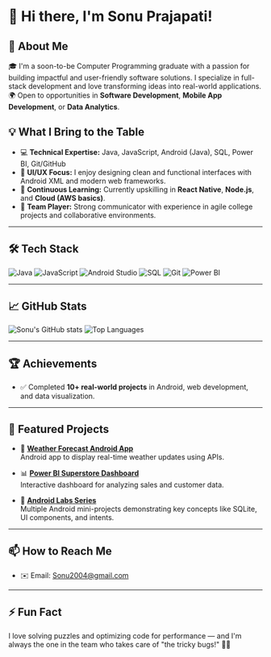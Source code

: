 # 👋 Hi there, I'm Sonu Prajapati!

## 🚀 About Me
🎓 I'm a soon-to-be Computer Programming graduate with a passion for building impactful and user-friendly software solutions. I specialize in full-stack development and love transforming ideas into real-world applications.  
🌍 Open to opportunities in **Software Development**, **Mobile App Development**, or **Data Analytics**.

## 💡 What I Bring to the Table
- 💻 **Technical Expertise:** Java, JavaScript, Android (Java), SQL, Power BI, Git/GitHub
- 🎨 **UI/UX Focus:** I enjoy designing clean and functional interfaces with Android XML and modern web frameworks.
- 🌱 **Continuous Learning:** Currently upskilling in **React Native**, **Node.js**, and **Cloud (AWS basics)**.
- 🤝 **Team Player:** Strong communicator with experience in agile college projects and collaborative environments.

---

## 🛠️ Tech Stack
![Java](https://img.shields.io/badge/Java-ED8B00?style=for-the-badge&logo=java&logoColor=white)
![JavaScript](https://img.shields.io/badge/JavaScript-F7DF1E?style=for-the-badge&logo=javascript&logoColor=black)
![Android Studio](https://img.shields.io/badge/Android%20Studio-3DDC84?style=for-the-badge&logo=android-studio&logoColor=white)
![SQL](https://img.shields.io/badge/SQL-336791?style=for-the-badge&logo=postgresql&logoColor=white)
![Git](https://img.shields.io/badge/Git-F05032?style=for-the-badge&logo=git&logoColor=white)
![Power BI](https://img.shields.io/badge/Power%20BI-F2C811?style=for-the-badge&logo=powerbi&logoColor=black)

---

## 📈 GitHub Stats
![Sonu's GitHub stats](https://github-readme-stats.vercel.app/api?username=Sonu-praj&show_icons=true&theme=tokyonight)
![Top Languages](https://github-readme-stats.vercel.app/api/top-langs/?username=Sonu-praj&layout=compact&theme=tokyonight)

---

## 🏆 Achievements
- ✅ Completed **10+ real-world projects** in Android, web development, and data visualization.

---

## 📂 Featured Projects
- 🎯 **[Weather Forecast Android App](https://github.com/Sonu-praj/lab7-weatherapp)**  
  Android app to display real-time weather updates using APIs.

- 📊 **[Power BI Superstore Dashboard](https://github.com/Sonu-praj/Lab-2-PowerBI)**  
  Interactive dashboard for analyzing sales and customer data.

- 📱 **[Android Labs Series](https://github.com/Sonu-praj/AndriodLabs)**  
  Multiple Android mini-projects demonstrating key concepts like SQLite, UI components, and intents.

---

## 📫 How to Reach Me
- ✉️ Email: Sonu2004@gmail.com
---

## ⚡ Fun Fact
I love solving puzzles and optimizing code for performance — and I'm always the one in the team who takes care of "the tricky bugs!" 🐛🚀


